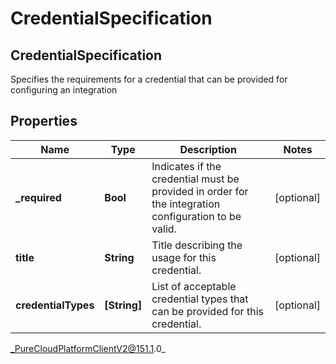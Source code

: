 # CredentialSpecification

## CredentialSpecification
Specifies the requirements for a credential that can be provided for configuring an integration

## Properties

|Name | Type | Description | Notes|
|------------ | ------------- | ------------- | -------------|
| **_required** | **Bool** | Indicates if the credential must be provided in order for the integration configuration to be valid. | [optional] |
| **title** | **String** | Title describing the usage for this credential. | [optional] |
| **credentialTypes** | **[String]** | List of acceptable credential types that can be provided for this credential. | [optional] |



_PureCloudPlatformClientV2@151.1.0_
